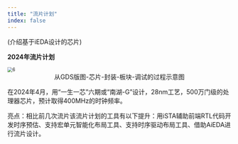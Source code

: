 ```yaml
---
title: "流片计划"
index: false
---
```


(介绍基于iEDA设计的芯片)

**2024年流片计划**

<img src="/res/images/activities/tapeout/tapeout_4.png" alt="6" style="zoom:70%;" title ="iEDA第三次支持芯片设计并流片版图和板卡测试结果" />
<center>从GDS版图-芯片-封装-板块-调试的过程示意图</center>

在2024年4月，用“一生一芯”六期或“南湖-G”设计，28nm工艺，500万门级的处理器芯片，预计取得400MHz的时钟频率。

亮点：相比前几次流片该流片计划的工具有以下提升：用iSTA辅助前端RTL代码开发时序预估、支持宏单元智能化布局工具、支持时序驱动布局工具、借助AiEDA进行流片设计。

